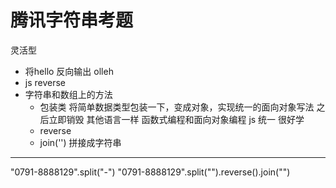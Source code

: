 # 腾讯字符串考题
灵活型
- 将hello 反向输出 olleh
- js reverse 
- 字符串和数组上的方法
  - 包装类
    将简单数据类型包装一下，变成对象，实现统一的面向对象写法
    之后立即销毁
    其他语言一样 函数式编程和面向对象编程
    js 统一 很好学
  - reverse
  - join('') 拼接成字符串







-------
"0791-8888129".split("-") 
"0791-8888129".split("").reverse().join("")
